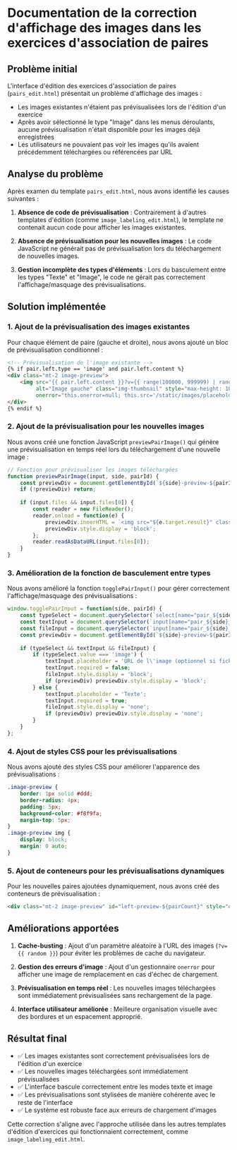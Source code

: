 # Documentation de la correction d'affichage des images dans les exercices d'association de paires

## Problème initial

L'interface d'édition des exercices d'association de paires (`pairs_edit.html`) présentait un problème d'affichage des images :

- Les images existantes n'étaient pas prévisualisées lors de l'édition d'un exercice
- Après avoir sélectionné le type "Image" dans les menus déroulants, aucune prévisualisation n'était disponible pour les images déjà enregistrées
- Les utilisateurs ne pouvaient pas voir les images qu'ils avaient précédemment téléchargées ou référencées par URL

## Analyse du problème

Après examen du template `pairs_edit.html`, nous avons identifié les causes suivantes :

1. **Absence de code de prévisualisation** : Contrairement à d'autres templates d'édition (comme `image_labeling_edit.html`), le template ne contenait aucun code pour afficher les images existantes.

2. **Absence de prévisualisation pour les nouvelles images** : Le code JavaScript ne générait pas de prévisualisation lors du téléchargement de nouvelles images.

3. **Gestion incomplète des types d'éléments** : Lors du basculement entre les types "Texte" et "Image", le code ne gérait pas correctement l'affichage/masquage des prévisualisations.

## Solution implémentée

### 1. Ajout de la prévisualisation des images existantes

Pour chaque élément de paire (gauche et droite), nous avons ajouté un bloc de prévisualisation conditionnel :

```html
<!-- Prévisualisation de l'image existante -->
{% if pair.left.type == 'image' and pair.left.content %}
<div class="mt-2 image-preview">
    <img src="{{ pair.left.content }}?v={{ range(100000, 999999) | random }}" 
         alt="Image gauche" class="img-thumbnail" style="max-height: 100px;" 
         onerror="this.onerror=null; this.src='/static/images/placeholder-image.png'; this.style.opacity='0.7';">
</div>
{% endif %}
```

### 2. Ajout de la prévisualisation pour les nouvelles images

Nous avons créé une fonction JavaScript `previewPairImage()` qui génère une prévisualisation en temps réel lors du téléchargement d'une nouvelle image :

```javascript
// Fonction pour prévisualiser les images téléchargées
function previewPairImage(input, side, pairId) {
    const previewDiv = document.getElementById(`${side}-preview-${pairId}`);
    if (!previewDiv) return;
    
    if (input.files && input.files[0]) {
        const reader = new FileReader();
        reader.onload = function(e) {
            previewDiv.innerHTML = `<img src="${e.target.result}" class="img-thumbnail" style="max-height: 100px;">`;
            previewDiv.style.display = 'block';
        };
        reader.readAsDataURL(input.files[0]);
    }
}
```

### 3. Amélioration de la fonction de basculement entre types

Nous avons amélioré la fonction `togglePairInput()` pour gérer correctement l'affichage/masquage des prévisualisations :

```javascript
window.togglePairInput = function(side, pairId) {
    const typeSelect = document.querySelector(`select[name="pair_${side}_type_${pairId}"]`);
    const textInput = document.querySelector(`input[name="pair_${side}_${pairId}"]`);
    const fileInput = document.querySelector(`input[name="pair_${side}_image_${pairId}"]`);
    const previewDiv = document.getElementById(`${side}-preview-${pairId}`);
    
    if (typeSelect && textInput && fileInput) {
        if (typeSelect.value === 'image') {
            textInput.placeholder = 'URL de l\'image (optionnel si fichier uploadé)';
            textInput.required = false;
            fileInput.style.display = 'block';
            if (previewDiv) previewDiv.style.display = 'block';
        } else {
            textInput.placeholder = 'Texte';
            textInput.required = true;
            fileInput.style.display = 'none';
            if (previewDiv) previewDiv.style.display = 'none';
        }
    }
};
```

### 4. Ajout de styles CSS pour les prévisualisations

Nous avons ajouté des styles CSS pour améliorer l'apparence des prévisualisations :

```css
.image-preview {
    border: 1px solid #ddd;
    border-radius: 4px;
    padding: 5px;
    background-color: #f8f9fa;
    margin-top: 5px;
}
.image-preview img {
    display: block;
    margin: 0 auto;
}
```

### 5. Ajout de conteneurs pour les prévisualisations dynamiques

Pour les nouvelles paires ajoutées dynamiquement, nous avons créé des conteneurs de prévisualisation :

```html
<div class="mt-2 image-preview" id="left-preview-${pairCount}" style="display: none;"></div>
```

## Améliorations apportées

1. **Cache-busting** : Ajout d'un paramètre aléatoire à l'URL des images (`?v={{ random }}`) pour éviter les problèmes de cache du navigateur.

2. **Gestion des erreurs d'image** : Ajout d'un gestionnaire `onerror` pour afficher une image de remplacement en cas d'échec de chargement.

3. **Prévisualisation en temps réel** : Les nouvelles images téléchargées sont immédiatement prévisualisées sans rechargement de la page.

4. **Interface utilisateur améliorée** : Meilleure organisation visuelle avec des bordures et un espacement approprié.

## Résultat final

- ✅ Les images existantes sont correctement prévisualisées lors de l'édition d'un exercice
- ✅ Les nouvelles images téléchargées sont immédiatement prévisualisées
- ✅ L'interface bascule correctement entre les modes texte et image
- ✅ Les prévisualisations sont stylisées de manière cohérente avec le reste de l'interface
- ✅ Le système est robuste face aux erreurs de chargement d'images

Cette correction s'aligne avec l'approche utilisée dans les autres templates d'édition d'exercices qui fonctionnaient correctement, comme `image_labeling_edit.html`.
